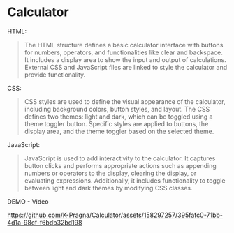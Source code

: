 # Calculator

HTML:

> The HTML structure defines a basic calculator interface with buttons for numbers, operators, and functionalities like clear and backspace.
> It includes a display area to show the input and output of calculations.
> External CSS and JavaScript files are linked to style the calculator and provide functionality.

CSS:

> CSS styles are used to define the visual appearance of the calculator, including background colors, button styles, and layout.
> The CSS defines two themes: light and dark, which can be toggled using a theme toggler button.
> Specific styles are applied to buttons, the display area, and the theme toggler based on the selected theme.
 
JavaScript:

> JavaScript is used to add interactivity to the calculator.
> It captures button clicks and performs appropriate actions such as appending numbers or operators to the display, clearing the display, or evaluating expressions.
> Additionally, it includes functionality to toggle between light and dark themes by modifying CSS classes.




DEMO - Video



https://github.com/K-Pragna/Calculator/assets/158297257/395fafc0-71bb-4d1a-98cf-f6bdb32bd198

